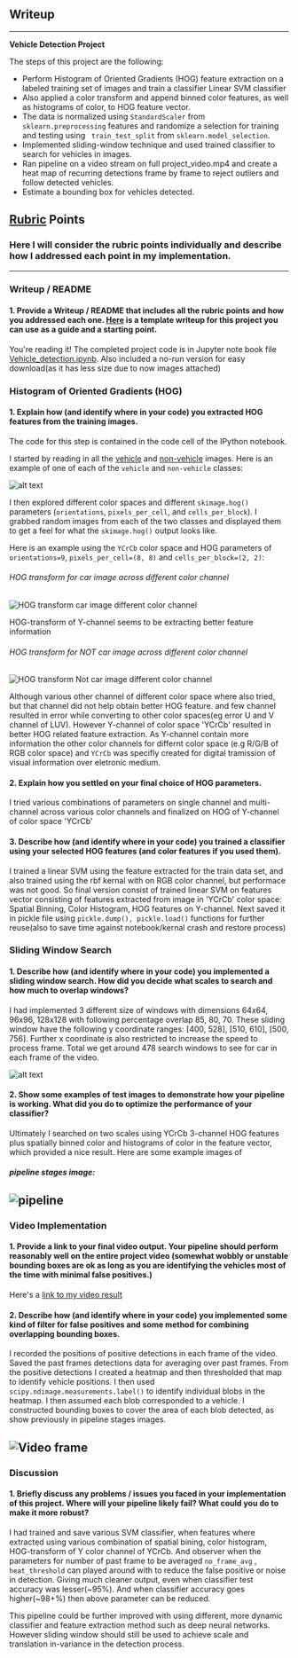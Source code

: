 ## Writeup 

---

**Vehicle Detection Project**

The steps of this project are the following:

* Perform Histogram of Oriented Gradients (HOG) feature extraction on a labeled training set of images and train a classifier Linear SVM classifier
* Also applied a color transform and append binned color features, as well as histograms of color, to HOG feature vector. 
* The data is normalized using `StandardScaler` from `sklearn.preprocessing` features and randomize a selection for training and testing using ` train_test_split` from `sklearn.model_selection`.
* Implemented sliding-window technique and used trained classifier to search for vehicles in images.
* Ran pipeline on a video stream on full project_video.mp4 and create a heat map of recurring detections frame by frame to reject outliers and follow detected vehicles.
* Estimate a bounding box for vehicles detected.

[//]: # (Image References)
[image1]: ./output_images/car_not_car.png
[image2]: ./output_images/HOG_car.jpg
[image21]: ./output_images/HOG_NOT_car.jpg
[image3]: ./output_images/sliding_windows_single1.jpg
[image4]: ./output_images/Test_frame_w_HeatMaps.jpg
[image5]: ./output_images/vid_frame.jpg
[video1]: ./project_video.mp4

## [Rubric](https://review.udacity.com/#!/rubrics/513/view) Points
### Here I will consider the rubric points individually and describe how I addressed each point in my implementation.  

---
### Writeup / README

#### 1. Provide a Writeup / README that includes all the rubric points and how you addressed each one. [Here](https://github.com/ssthind/CarND-Vehicle-Detection/blob/master/writeup.md) is a template writeup for this project you can use as a guide and a starting point.  

You're reading it! The completed project code is in Jupyter note book file [Vehicle_detection.ipynb](https://github.com/ssthind/CarND-Vehicle-Detection/blob/master/Vehicle_detection.ipynb). Also included a no-run version for easy download(as it has less size due to now images attached)

### Histogram of Oriented Gradients (HOG)

#### 1. Explain how (and identify where in your code) you extracted HOG features from the training images.

The code for this step is contained in the code cell of the IPython notebook.

I started by reading in all the [vehicle](https://s3.amazonaws.com/udacity-sdc/Vehicle_Tracking/vehicles.zip) and [non-vehicle](https://s3.amazonaws.com/udacity-sdc/Vehicle_Tracking/non-vehicles.zip) images.  Here is an example of one of each of the `vehicle` and `non-vehicle` classes:

![alt text][image1]

I then explored different color spaces and different `skimage.hog()` parameters (`orientations`, `pixels_per_cell`, and `cells_per_block`).  I grabbed random images from each of the two classes and displayed them to get a feel for what the `skimage.hog()` output looks like.

Here is an example using the `YCrCb` color space and HOG parameters of `orientations=9`, `pixels_per_cell=(8, 8)` and `cells_per_block=(2, 2)`:

###### HOG transform for car image across different color channel
![HOG transform car image different color channel][image2]

 HOG-transform of Y-channel seems to be extracting better feature information


###### HOG transform for NOT car image across different color channel
![HOG transform Not car image different color channel][image21]

Although various other channel of different color space where also tried, but that channel did not help obtain better HOG feature. and few channel resulted in error while converting to other color spaces(eg error U and V channel of LUV). However Y-channel of color space 'YCrCb' resulted in better HOG related feature extraction. As Y-channel contain more information the other color channels for differnt color space (e.g R/G/B of RGB color space) and `YCrCb` was specifly created for digital tramission of visual information over eletronic medium.

#### 2. Explain how you settled on your final choice of HOG parameters.

I tried various combinations of parameters on single channel and multi-channel across various color channels and finalized on HOG of Y-channel of color space 'YCrCb'

#### 3. Describe how (and identify where in your code) you trained a classifier using your selected HOG features (and color features if you used them).

I trained a linear SVM using the feature extracted for the train data set, and also trained using the rbf kernal with on RGB color channel, but performace was not good. So final version consist of trained linear SVM on features vector consisting of features extracted from image in 'YCrCb' color space: Spatial Binning, Color Histogram, HOG features on Y-channel. Next saved it in pickle file using `pickle.dump(), pickle.load()` functions  for further reuse(also to save time against notebook/kernal crash and restore process)

### Sliding Window Search

#### 1. Describe how (and identify where in your code) you implemented a sliding window search.  How did you decide what scales to search and how much to overlap windows?

I had implemented 3 different size of windows with dimensions 64x64, 96x96, 128x128 with following percentage overlap 85, 80, 70. These sliding window have the following y coordinate ranges: [400, 528], [510, 610], [500, 756]. Further x coordinate is also restricted to increase the speed to process frame. Total we get around 478 search windows to see for car in each frame of the video.

![alt text][image3]

#### 2. Show some examples of test images to demonstrate how your pipeline is working.  What did you do to optimize the performance of your classifier?

Ultimately I searched on two scales using YCrCb 3-channel HOG features plus spatially binned color and histograms of color in the feature vector, which provided a nice result.  Here are some example images of 
##### pipeline stages image:

![pipeline][image4]
---

### Video Implementation

#### 1. Provide a link to your final video output.  Your pipeline should perform reasonably well on the entire project video (somewhat wobbly or unstable bounding boxes are ok as long as you are identifying the vehicles most of the time with minimal false positives.)
Here's a [link to my video result](./project_video_output.mp4)


#### 2. Describe how (and identify where in your code) you implemented some kind of filter for false positives and some method for combining overlapping bounding boxes.

I recorded the positions of positive detections in each frame of the video. Saved the past frames detections data for averaging over past frames.  From the positive detections I created a heatmap and then thresholded that map to identify vehicle positions.  I then used `scipy.ndimage.measurements.label()` to identify individual blobs in the heatmap.  I then assumed each blob corresponded to a vehicle.  I constructed bounding boxes to cover the area of each blob detected, as show previously in pipeline stages images.  

![Video frame][image5]
---

### Discussion

#### 1. Briefly discuss any problems / issues you faced in your implementation of this project.  Where will your pipeline likely fail?  What could you do to make it more robust?

I had trained and save various SVM classifier, when features where extracted using various combination of spatial bining, color histogram, HOG-transform of Y color channel of YCrCb. And observer when the parameters for number of past frame to be averaged `no_frame_avg` , `heat_threshold` can played around with to reduce the false positive or noise in detection. Giving much cleaner output, even when classifier test accuracy was lesser(~95%). And when classifier accuracy goes higher(~98+%) then above parameter can be reduced.

This pipeline could be further improved with using different, more dynamic classifier and feature extraction method such as deep neural networks. However sliding window should still be used to achieve scale and translation in-variance in the detection process.